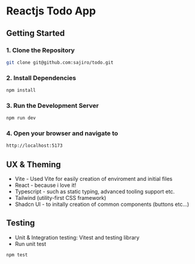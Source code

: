 

# Reactjs Todo App

## Getting Started

### 1. Clone the Repository

```sh
git clone git@github.com:sajiro/todo.git
```

### 2. Install Dependencies

```sh
npm install
```

### 3. Run the Development Server

```sh
npm run dev
```

### 4. Open your browser and navigate to

```sh
http://localhost:5173
```

## UX & Theming

- Vite - Used Vite for easily  creation of enviroment and initial files
- React - because i love it!  
- Typescript -  such as static typing, advanced tooling support etc.
- Tailwind (utility-first CSS framework) 
- Shadcn UI - to initally creation of common components (buttons etc...)


## Testing

- Unit & Integration testing: Vitest and testing library
- Run unit test
```sh
npm test
```
